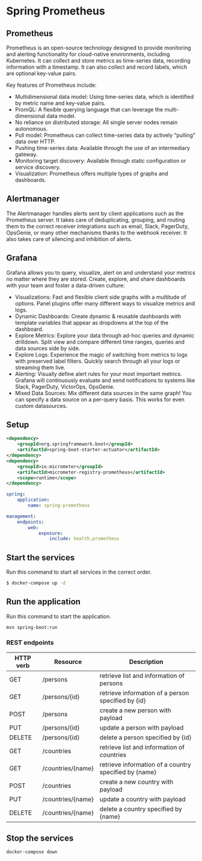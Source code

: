 # Spring Prometheus

## Prometheus

Prometheus is an open-source technology designed to provide monitoring and alerting functionality for cloud-native environments, including Kubernetes. It can collect and store metrics as time-series data, recording information with a timestamp. It can also collect and record labels, which are optional key-value pairs.

Key features of Prometheus include:

- Multidimensional data model: Using time-series data, which is identified by metric name and key-value pairs.
- PromQL: A flexible querying language that can leverage the multi-dimensional data model.
- No reliance on distributed storage: All single server nodes remain autonomous.
- Pull model: Prometheus can collect time-series data by actively “pulling” data over HTTP.
- Pushing time-series data: Available through the use of an intermediary gateway.
- Monitoring target discovery: Available through static configuration or service discovery.
- Visualization: Prometheus offers multiple types of graphs and dashboards.

## Alertmanager

The Alertmanager handles alerts sent by client applications such as the Prometheus server. 
It takes care of deduplicating, grouping, and routing them to the correct receiver integrations such as email, Slack, PagerDuty, OpsGenie, or many other mechanisms thanks to the webhook receiver. 
It also takes care of silencing and inhibition of alerts.

## Grafana

Grafana allows you to query, visualize, alert on and understand your metrics no matter where they are stored. Create, explore, and share dashboards with your team and foster a data-driven culture:

- Visualizations: Fast and flexible client side graphs with a multitude of options. Panel plugins offer many different ways to visualize metrics and logs.
- Dynamic Dashboards: Create dynamic & reusable dashboards with template variables that appear as dropdowns at the top of the dashboard.
- Explore Metrics: Explore your data through ad-hoc queries and dynamic drilldown. Split view and compare different time ranges, queries and data sources side by side.
- Explore Logs: Experience the magic of switching from metrics to logs with preserved label filters. Quickly search through all your logs or streaming them live.
- Alerting: Visually define alert rules for your most important metrics. Grafana will continuously evaluate and send notifications to systems like Slack, PagerDuty, VictorOps, OpsGenie.
- Mixed Data Sources: Mix different data sources in the same graph! You can specify a data source on a per-query basis. This works for even custom datasources.

## Setup

```xml
<dependency>
    <groupId>org.springframework.boot</groupId>
    <artifactId>spring-boot-starter-actuator</artifactId>
</dependency>
<dependency>
    <groupId>io.micrometer</groupId>
    <artifactId>micrometer-registry-prometheus</artifactId>
    <scope>runtime</scope>
</dependency>
```

```yml
spring:
    application:
        name: spring-promotheus

management:
    endpoints:
        web:
            exposure:
                include: health,prometheus
```


## Start the services

Run this command to start all services in the correct order.

```bash
$ docker-compose up -d
```

## Run the application

Run this command to start the application.

```
mvn spring-boot:run
```

### REST endpoints

| HTTP verb | Resource  | Description
|----|---|---|
|  GET  | /persons  | retrieve list and information of persons  
|  GET |  /persons/{id} | retrieve information of a person specified by {id}
|  POST | /persons  | create a new person with payload  
|  PUT   |  /persons/{id} | update a person with payload   
|  DELETE   | /persons/{id}  |  delete a person specified by {id} 
|  GET  | /countries  | retrieve list and information of countries  
|  GET |  /countries/{name} | retrieve information of a country specified by {name} 
|  POST | /countries  | create a new country with payload  
|  PUT   |  /countries/{name} | update a country with payload   
|  DELETE   | /countries/{name}  |  delete a country specified by {name} 


## Stop the services

```bash
docker-compose down
```